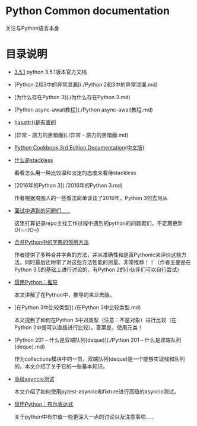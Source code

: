 # Python Common documentation

关注与Python语言本身

# 目录说明
- [3.5.1](./3.5.1/) 
    python 3.5.1版本官方文档

- [Python 2和3中的异常泄漏](./Python 2和3中的异常泄漏.md)
- [为什么存在Python 3](./为什么存在Python 3.md)
- [Python async-await教程](./Python async-await教程.md)
- [hasattr()是有害的](./hasattr()是有害的.md)
- [异常 - 原力的黑暗面](./异常 - 原力的黑暗面.md)
- [Python Cookbook 3rd Edition Documentation(中文版)](http://python3-cookbook.readthedocs.org/zh_CN/latest/index.html)
- [什么是stackless](./什么是stackless.md)

    看看怎么用一种比较温和淡定的态度来看待stackless

- [2016年的Python 3](./2016年的Python 3.md)         

    作者根据周围人的一些看法简单谈谈了2016年，Python 3何去何从

- [面试中遇到的问题们……](./面试中遇到的问题们…….ipynb)
    
    这里打算记录repo主找工作过程中遇到的python的问题君们，不定期更新O(∩_∩)O~_)

- [合并Python中的字典的惯用方法](./合并Python中的字典的惯用方法.md)
    
    作者提供了多种合并字典的方法，并从准确性和是否Pythonic来评价这些方法。同时最后还附带了对这些方法性能的测量。非常推荐！！（作者主要是在Python 3.5的基础上进行讨论的，有Python 2的小伙伴们可以自行尝试）

- [惯用Python：推导](./惯用Python：推导.md)

    本文讲解了在Python中，推导的来龙去脉。

- [在Python 3中比较类型](./在Python 3中比较类型.md)

    本文提到了如何在Python 3中对类型（注意：不是对象）进行比较（在Python 2中是可以直接进行比较）。答案是，使用元类！

- [Python 201 – 什么是双端队列(deque)](./Python 201 – 什么是双端队列(deque).md)

    作为collections模块中的一员，双端队列(deque)是一个能够实现栈和队列的。本文介绍了关于它的一些基本知识。

- [高级asyncio测试](./高级asyncio测试.md)

	本文介绍了如何使用pytest-asyncio和fixture进行高级的asyncio测试。

- [惯用Python：布尔表达式](./惯用Python：布尔表达式.md)

	关于python中布尔值一些更深入一点的讨论以及注意事项……